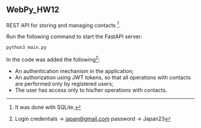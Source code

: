 ## WebPy_HW12
REST API for storing and managing contacts [^1].

Run the following command to start the FastAPI server:

    python3 main.py

In the code was added the following[^2]:
- An authentication mechanism in the application; 
- An authorization using JWT tokens, so that all operations with contacts are performed only by registered users; 
- The user has access only to his/her operations with contacts.

[^1]: It was done with SQLite.
[^2]: Login credentials -> japan@gmail.com
      password -> Japan23
